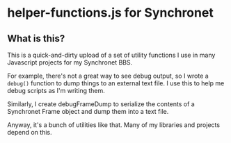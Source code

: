 helper-functions.js for Synchronet
==================================

What is this?
-------------

This is a quick-and-dirty upload of a set of utility functions I use in many Javascript projects for my Synchronet BBS.

For example, there's not a great way to see debug output, so I wrote a `debug()` function to dump things to an external text file. I use this to help me debug scripts as I'm writing them.

Similarly, I create debugFrameDump to serialize the contents of a Synchronet Frame object and dump them into a text file.

Anyway, it's a bunch of utilities like that. Many of my libraries and projects depend on this.

